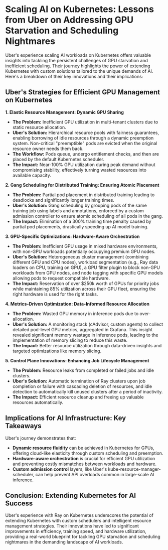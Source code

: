 # Scaling AI on Kubernetes: Lessons from Uber on Addressing GPU Starvation and Scheduling Nightmares

Uber's experience scaling AI workloads on Kubernetes offers valuable insights into tackling the persistent challenges of GPU starvation and inefficient scheduling. Their journey highlights the power of extending Kubernetes with custom solutions tailored to the unique demands of AI. Here's a breakdown of their key innovations and their implications:

## Uber's Strategies for Efficient GPU Management on Kubernetes

**1. Elastic Resource Management: Dynamic GPU Sharing**

* **The Problem:** Inefficient GPU utilization in multi-tenant clusters due to static resource allocation.
* **Uber's Solution:** Hierarchical resource pools with fairness guarantees, enabling borrowing of idle resources through a dynamic preemption system. Non-critical "preemptible" pods are evicted when the original resource owner needs them back.
* **The Workflow:** Pods queue, undergo entitlement checks, and then are placed by the default Kubernetes scheduler.
* **The Impact:** Near-100% GPU utilization during peak demand without compromising stability, effectively turning wasted resources into available capacity.

**2. Gang Scheduling for Distributed Training: Ensuring Atomic Placement**

* **The Problem:** Partial pod placement in distributed training leading to deadlocks and significantly longer training times.
* **Uber's Solution:** Gang scheduling by grouping pods of the same training job using labels and annotations, enforced by a custom admission controller to ensure atomic scheduling of all pods in the gang.
* **The Impact:** Elimination of a 300% training time penalty caused by partial pod placements, drastically speeding up AI model training.

**3. GPU-Specific Optimizations: Hardware-Aware Orchestration**

* **The Problem:** Inefficient GPU usage in mixed hardware environments, with non-GPU workloads potentially occupying premium GPU nodes.
* **Uber's Solution:** Heterogeneous cluster management (combining different GPU and CPU nodes), workload segmentation (e.g., Ray data loaders on CPU, training on GPU), a GPU filter plugin to block non-GPU workloads from GPU nodes, and node tagging with specific GPU models allowing pods to request compatible hardware.
* **The Impact:** Reservation of over $250k worth of GPUs for priority jobs while maintaining 85% utilization across their GPU fleet, ensuring the right hardware is used for the right tasks.

**4. Metrics-Driven Optimization: Data-Informed Resource Allocation**

* **The Problem:** Wasted GPU memory in inference pods due to over-allocation.
* **Uber's Solution:** A monitoring stack (cAdvisor, custom agents) to collect detailed pod-level GPU metrics, aggregated in Grafana. This insight revealed significant memory wastage in inference pods, leading to the implementation of memory slicing to reduce this waste.
* **The Impact:** Better resource utilization through data-driven insights and targeted optimizations like memory slicing.

**5. Control Plane Innovations: Enhancing Job Lifecycle Management**

* **The Problem:** Resource leaks from completed or failed jobs and idle clusters.
* **Uber's Solution:** Automatic termination of Ray clusters upon job completion or failure with cascading deletion of resources, and idle detection to automatically kill unused clusters after a period of inactivity.
* **The Impact:** Efficient resource cleanup and freeing up valuable resources automatically.

## Implications for AI Infrastructure: Key Takeaways

Uber's journey demonstrates that:

* **Dynamic resource fluidity** can be achieved in Kubernetes for GPUs, offering cloud-like elasticity through custom scheduling and preemption.
* **Hardware-aware orchestration** is crucial for efficient GPU utilization and preventing costly mismatches between workloads and hardware.
* **Custom admission control** layers, like Uber's kube-resource-manager-scheduler, can help prevent API overloads common in large-scale AI inference.

## Conclusion: Extending Kubernetes for AI Success

Uber's experience with Ray on Kubernetes underscores the potential of extending Kubernetes with custom schedulers and intelligent resource management strategies. Their innovations have led to significant improvements in efficiency, training speed, and hardware utilization, providing a real-world blueprint for tackling GPU starvation and scheduling nightmares in the demanding landscape of AI workloads.
